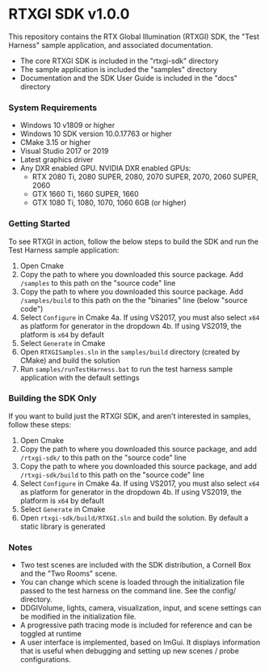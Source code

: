 # RTXGI SDK v1.0.0

This repository contains the RTX Global Illumination (RTXGI) SDK, the "Test Harness" sample application, and associated documentation.

* The core RTXGI SDK is included in the "rtxgi-sdk" directory
* The sample application is included the "samples" directory
* Documentation and the SDK User Guide is included in the "docs" directory

### System Requirements
* Windows 10 v1809 or higher
* Windows 10 SDK version 10.0.17763 or higher
* CMake 3.15 or higher
* Visual Studio 2017 or 2019
* Latest graphics driver
* Any DXR enabled GPU. NVIDIA DXR enabled GPUs:
	* RTX 2080 Ti, 2080 SUPER, 2080, 2070 SUPER, 2070, 2060 SUPER, 2060
	* GTX 1660 Ti, 1660 SUPER, 1660
	* GTX 1080 Ti, 1080, 1070, 1060 6GB (or higher)

### Getting Started
To see RTXGI in action, follow the below steps to build the SDK and run the Test Harness sample application:

1. Open Cmake
2. Copy the path to where you downloaded this source package. Add `/samples` to this path on the "source code" line
3. Copy the path to where you downloaded this source package. Add `/samples/build` to this path on the the "binaries" line (below "source code")
4. Select `Configure` in Cmake
	4a. If using VS2017, you must also select `x64` as platform for generator in the dropdown
	4b. If using VS2019, the platform is `x64` by default
5. Select `Generate` in Cmake
6. Open `RTXGISamples.sln` in the `samples/build` directory (created by CMake) and build the solution
7. Run `samples/runTestHarness.bat` to run the test harness sample application with the default settings

### Building the SDK Only
If you want to build just the RTXGI SDK, and aren't interested in samples, follow these steps:

1. Open Cmake
2. Copy the path to where you downloaded this source package, and add `/rtxgi-sdk/` to this path on the "source code" line
3. Copy the path to where you downloaded this source package, and add `/rtxgi-sdk/build` to this path on the "source code" line
4. Select `Configure` in Cmake
	4a. If using VS2017, you must also select `x64` as platform for generator in the dropdown
	4b. If using VS2019, the platform is `x64` by default
5. Select `Generate` in Cmake
6. Open `rtxgi-sdk/build/RTXGI.sln` and build the solution. By default a static library is generated

### Notes
- Two test scenes are included with the SDK distribution, a Cornell Box and the "Two Rooms" scene.
- You can change which scene is loaded through the initialization file passed to the test harness on the command line. See the config/ directory.
- DDGIVolume, lights, camera, visualization, input, and scene settings can be modified in the initialization file.
- A progressive path tracing mode is included for reference and can be toggled at runtime
- A user interface is implemented, based on ImGui. It displays information that is useful when debugging and setting up new scenes / probe configurations.
